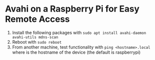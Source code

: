 # Avahi on a Raspberry Pi for Easy Remote Access
1. Install the following packages with `sudo apt install avahi-daemon avahi-utils mdns-scan`
2. Reboot with `sudo reboot`
3. From another machine, test functionality with `ping <hostname>.local` where <hostname> is the hostname of the device (the default is raspberrypi)
